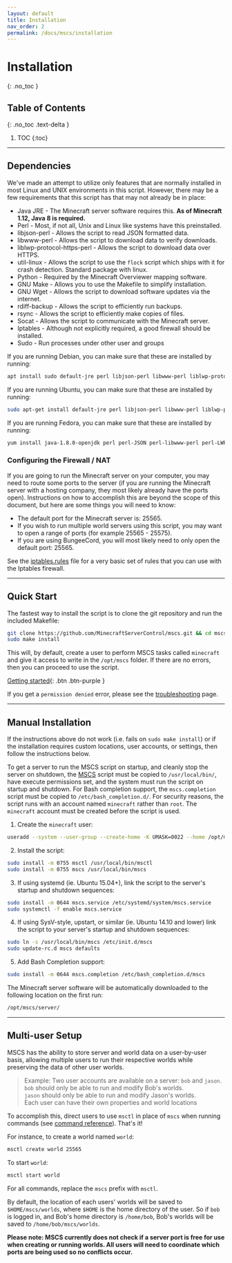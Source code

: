 ```yaml
---
layout: default
title: Installation
nav_order: 2
permalink: /docs/mscs/installation
---
```


# Installation
{: .no_toc }

## Table of Contents
{: .no_toc .text-delta }

1. TOC
{:toc}

---

## Dependencies

We've made an attempt to utilize only features that are normally installed in
most Linux and UNIX environments in this script. However, there may be a few
requirements that this script has that may not already be in place:

- Java JRE - The Minecraft server software requires this. **As of Minecraft 1.12, Java 8 is required.**
- Perl - Most, if not all, Unix and Linux like systems have this preinstalled.
- libjson-perl - Allows the script to read JSON formatted data.
- libwww-perl - Allows the script to download data to verify downloads.
- liblwp-protocol-https-perl - Allows the script to download data over HTTPS.
- util-linux - Allows the script to use the `flock` script which ships with it for crash detection. Standard package with linux.
- Python - Required by the Minecraft Overviewer mapping software.
- GNU Make - Allows you to use the Makefile to simplify installation.
- GNU Wget - Allows the script to download software updates via the internet.
- rdiff-backup - Allows the script to efficiently run backups.
- rsync - Allows the script to efficiently make copies of files.
- Socat - Allows the script to communicate with the Minecraft server.
- Iptables - Although not explicitly required, a good firewall should be installed.
- Sudo - Run processes under other user and groups

If you are running Debian, you can make sure that these are
installed by running:

```bash
apt install sudo default-jre perl libjson-perl libwww-perl liblwp-protocol-https-perl util-linux python make wget git rdiff-backup rsync socat iptables
```

If you are running Ubuntu, you can make sure that these are
installed by running:

```bash
sudo apt-get install default-jre perl libjson-perl libwww-perl liblwp-protocol-https-perl util-linux python make wget git rdiff-backup rsync socat iptables
```

If you are running Fedora, you can make sure that these are installed by running:

```bash
yum install java-1.8.0-openjdk perl perl-JSON perl-libwww-perl perl-LWP-Protocol-https util-linux python make wget git rdiff-backup rsync socat iptables sudo procps which
```

### Configuring the Firewall / NAT

If you are going to run the Minecraft server on your computer, you may need to route some ports to the server (if you
are running the Minecraft server with a hosting company, they most likely already have the ports open). Instructions on
how to accomplish this are beyond the scope of this document, but here are some things you will need to know:

- The default port for the Minecraft server is: 25565.
- If you wish to run multiple world servers using this script, you may want to open a range of ports
  (for example 25565 - 25575).
- If you are using BungeeCord, you will most likely need to only open the default port: 25565.

See the [iptables.rules][iptables_rules] file for a very basic set of rules that you can use with the Iptables firewall.

---

## Quick Start

The fastest way to install the script is to clone the git repository and run the included Makefile:

```bash
git clone https://github.com/MinecraftServerControl/mscs.git && cd mscs
sudo make install
```

This will, by default, create a user to perform MSCS tasks called `minecraft` and give it access to write in the
`/opt/mscs` folder. If there are no errors, then you can proceed to use the script.

[Getting started](getting-started){: .btn .btn-purple }

If you get a `permission denied` error, please see the [troubleshooting](troubleshooting-issues) page.

---

## Manual Installation

If the instructions above do not work (i.e. fails on `sudo make install`) or if the installation requires custom
locations, user accounts, or settings, then follow the instructions below.

To get a server to run the MSCS script on startup, and cleanly stop the server on shutdown,
the [MSCS][mscs] script must be copied to `/usr/local/bin/`, have execute permissions set, and the system must run the
script on startup and shutdown. For Bash completion support, the `mscs.completion` script must be copied to
`/etc/bash_completion.d/`. For security reasons, the script runs with an account named `minecraft` rather than `root`.
The `minecraft` account must be created before the script is used.

1. Create the `minecraft` user:

```bash
useradd --system --user-group --create-home -K UMASK=0022 --home /opt/mscs minecraft
```

2. Install the script:

```bash
sudo install -m 0755 msctl /usr/local/bin/msctl
sudo install -m 0755 mscs /usr/local/bin/mscs
```

3. If using systemd (ie. Ubuntu 15.04+), link the script to the server's startup and shutdown sequences:

```bash
sudo install -m 0644 mscs.service /etc/systemd/system/mscs.service
sudo systemctl -f enable mscs.service
```

4. If using SysV-style, upstart, or similar (ie. Ubuntu 14.10 and lower) link the script to your server's startup and
shutdown sequences:

```bash
sudo ln -s /usr/local/bin/mscs /etc/init.d/mscs
sudo update-rc.d mscs defaults
```

5. Add Bash Completion support:

```bash
sudo install -m 0644 mscs.completion /etc/bash_completion.d/mscs
```

The Minecraft server software will be automatically downloaded to the following location on the first run:

```bash
/opt/mscs/server/
```

---

## Multi-user Setup

MSCS has the ability to store server and world data on a user-by-user basis, allowing multiple users to run their
respective worlds while preserving the data of other user worlds.

> Example: Two user accounts are available on a server: `bob` and `jason`.  
> `bob` should only be able to run and modify Bob's worlds.  
> `jason` should only be able to run and modify Jason's worlds.  
> Each user can have their own properties and world locations

To accomplish this, direct users to use `msctl` in place of `mscs` when running commands
(see [command reference](command-reference)). That's it!

For instance, to create a world named `world`:

```bash
msctl create world 25565
```

To start `world`:

```bash
msctl start world
```

For all commands, replace the `mscs` prefix with `msctl`.

By default, the location of each users' worlds will be saved to `$HOME/mscs/worlds`, where `$HOME` is the home directory
of the user. So if `bob` is logged in, and Bob's home directory is `/home/bob`, Bob's worlds will be saved to
`/home/bob/mscs/worlds`.

**Please note: MSCS currently does not check if a server port is free for use when creating or running worlds. All users
will need to coordinate which ports are being used so no conflicts occur.**

[iptables_rules]: https://github.com/MinecraftServerControl/mscs/blob/master/iptables.rules
[mscs]: https://github.com/MinecraftServerControl/mscs/blob/master/mscs
